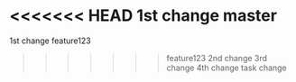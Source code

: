 <<<<<<< HEAD
1st change master
=======
1st change feature123
>>>>>>> feature123
2nd change
3rd change
4th change
task change
